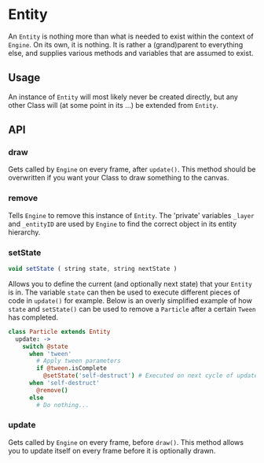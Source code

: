 # Entity

An `Entity` is nothing more than what is needed to exist within the context of `Engine`. On its own, it is nothing. It is rather a (grand)parent to everything else, and supplies various methods and variables that are assumed to exist.

## Usage

An instance of `Entity` will most likely never be created directly, but any other Class will (at some point in its ...) be extended from `Entity`.

## API

### draw

Gets called by `Engine` on every frame, after `update()`. This method should be overwritten if you want your Class to draw something to the canvas.

### remove

Tells `Engine` to remove this instance of `Entity`. The 'private' variables `_layer` and `_entityID` are used by `Engine` to find the correct object in its entity hierarchy.

### setState

```js
void setState ( string state, string nextState )
```

Allows you to define the current (and optionally next state) that your `Entity` is in. The variable `state` can then be used to execute different pieces of code in `update()` for example. Below is an overly simplified example of how `state` and `setState()` can be used to remove a `Particle` after a certain `Tween` has completed.

```coffeescript
class Particle extends Entity
  update: ->
    switch @state
      when 'tween'
        # Apply tween parameters
        if @tween.isComplete
          @setState('self-destruct') # Executed on next cycle of update()
      when 'self-destruct'
        @remove()
      else
        # Do nothing...
```

### update

Gets called by `Engine` on every frame, before `draw()`. This method allows you to update itself on every frame before it is optionally drawn.
